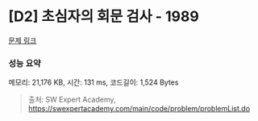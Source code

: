 # [D2] 초심자의 회문 검사 - 1989 

[문제 링크](https://swexpertacademy.com/main/code/problem/problemDetail.do?contestProbId=AV5PyTLqAf4DFAUq) 

### 성능 요약

메모리: 21,176 KB, 시간: 131 ms, 코드길이: 1,524 Bytes



> 출처: SW Expert Academy, https://swexpertacademy.com/main/code/problem/problemList.do